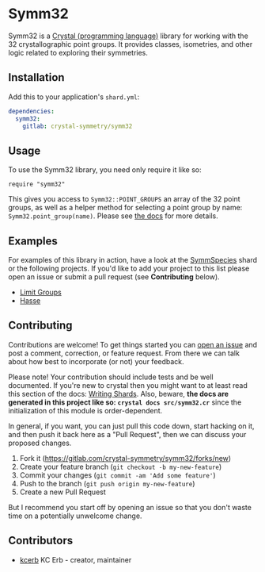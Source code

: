 # Symm32

Symm32 is a [Crystal (programming language)](https://crystal-lang.org/) library for working with the 32 crystallographic point groups. It provides classes, isometries, and other logic related to exploring their symmetries.

## Installation

Add this to your application's `shard.yml`:

```yaml
dependencies:
  symm32:
    gitlab: crystal-symmetry/symm32
```

## Usage

To use the Symm32 library, you need only require it like so:

```crystal
require "symm32"
```

This gives you access to `Symm32::POINT_GROUPS` an array of the 32 point groups, as well as a helper method for selecting a point group by name: `Symm32.point_group(name)`. Please see [the docs](https://crystal-symmetry.gitlab.io/symm32) for more details.

## Examples

For examples of this library in action, have a look at the [SymmSpecies](https://crystal-symmetry.gitlab.io/symm_species) shard or the following projects. If you'd like to add your project to this list please open an issue or submit a pull request (see **Contributing** below).

* [Limit Groups](https://gitlab.com/crystal-symmetry/limit_groups)
* [Hasse](https://gitlab.com/crystal-symmetry/hasse)

## Contributing

Contributions are welcome! To get things started you can [open an issue](https://gitlab.com/crystal-symmetry/symm32/issues/new) and post a comment, correction, or feature request. From there we can talk about how best to incorporate (or not) your feedback.

Please note! Your contribution should include tests and be well documented. If you're new to crystal then you might want to at least read this section of the docs: [Writing Shards](https://crystal-lang.org/docs/guides/writing_shards.html). Also, beware, **the docs are generated in this project like so: `crystal docs src/symm32.cr`** since the initialization of this module is order-dependent.

In general, if you want, you can just pull this code down, start hacking on it, and then push it back here as a "Pull Request", then we can discuss your proposed changes.

1. Fork it (<https://gitlab.com/crystal-symmetry/symm32/forks/new>)
2. Create your feature branch (`git checkout -b my-new-feature`)
3. Commit your changes (`git commit -am 'Add some feature'`)
4. Push to the branch (`git push origin my-new-feature`)
5. Create a new Pull Request

But I recommend you start off by opening an issue so that you don't waste time on a potentially unwelcome change.

## Contributors

- [kcerb](https://gitlab.com/kcerb) KC Erb - creator, maintainer
